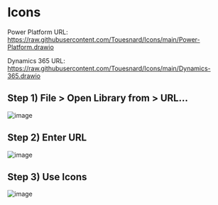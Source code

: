# Icons

Power Platform URL:
https://raw.githubusercontent.com/Touesnard/Icons/main/Power-Platform.drawio

Dynamics 365 URL:
https://raw.githubusercontent.com/Touesnard/Icons/main/Dynamics-365.drawio

## Step 1) File > Open Library from > URL... 
![image](https://user-images.githubusercontent.com/10600202/152868900-120a6539-f835-4a6d-91c9-9da12032042d.png)

## Step 2) Enter URL
![image](https://user-images.githubusercontent.com/10600202/152869300-c23d3325-3afb-48f0-b5eb-48db755d1b41.png)

## Step 3) Use Icons
![image](https://user-images.githubusercontent.com/10600202/152869344-6c1e239e-53a5-475a-98af-03fb4ab8e5ae.png)
